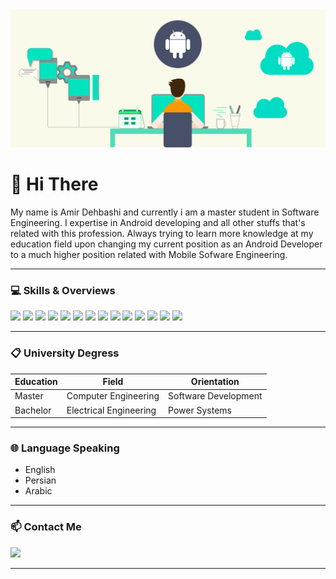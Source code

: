 <img src="Header.png" width="fill">

# 👋 Hi There

My name is Amir Dehbashi and currently i am a master student in Software Engineering. I expertise in Android developing and all other stuffs that's related with this profession. Always trying to learn more knowledge at my education field upon changing my current position as an Android Developer to a much higher position related with Mobile Sofware Engineering.

-----------------------------------------------------------------------------------------------------------------------------------------------------------------------------------

### 💻 Skills & Overviews

![](https://img.shields.io/badge/Windows-0078D6?style=flat&logo=Windows&logoColor=white)
![](https://img.shields.io/badge/MacOS-7D8084?style=flat&logo=MacOS&logoColor=white)
![](https://img.shields.io/badge/Java-007396?style=flat&logo=Java&logoColor=white)
![](https://img.shields.io/badge/Kotlin-0095D5?style=flat&logo=Kotlin&logoColor=white)
![](https://img.shields.io/badge/Swift-FA7343?style=flat&logo=Swift&logoColor=white)
![](https://img.shields.io/badge/Android%20Studio-3DDC84?style=flat&logo=Android%20Studio&logoColor=white)
![](https://img.shields.io/badge/Google%20Play-414141?style=flat&logo=Google%20Play&logoColor=white)
![](https://img.shields.io/badge/Postman-FF6C37?style=flat&logo=Postman&logoColor=white)
![](https://img.shields.io/badge/IOS-414141?style=flat&logo=IOS&logoColor=white)
![](https://img.shields.io/badge/Trello-0079BF?style=flat&logo=Trello&logoColor=white)
![](https://img.shields.io/badge/Github-6f42c1?style=flat&logo=Github&logoColor=white)
![](https://img.shields.io/badge/Adobe%20Photoshop-31A8FF?style=flat&logo=Adobe%20Photoshop&logoColor=white)
![](https://img.shields.io/badge/Adobe%20XD-FF61F6?style=flat&logo=Adobe%20XD&logoColor=white)
![](https://img.shields.io/badge/Adobe%20Illustrator-FF9A00?style=flat&logo=Adobe%20Illustrator&logoColor=white)

-----------------------------------------------------------------------------------------------------------------------------------------------------------------------------------

### 📋 University Degress

Education | Field | Orientation
------------ | ------------- | -------------
Master | Computer Engineering | Software Development
Bachelor | Electrical Engineering | Power Systems

-----------------------------------------------------------------------------------------------------------------------------------------------------------------------------------

### 🌐 Language Speaking

* English <br/>
* Persian <br/>
* Arabic

-----------------------------------------------------------------------------------------------------------------------------------------------------------------------------------

### 📫 Contact Me

![](https://img.shields.io/badge/WhatsApp-25D366?style=flat&logo=whatsapp&logoColor=white)

-----------------------------------------------------------------------------------------------------------------------------------------------------------------------------------

<!--- ### 📈 Stats --->

<!--- ![](https://github-readme-stats.vercel.app/api?username=A-Dehbashi&theme=vue-dark&show_icons=true&count_private=true) --->
<!--- ![](https://github-readme-stats.vercel.app/api/top-langs/?username=A-Dehbashi&theme=vue-dark&layout=compact) --->
